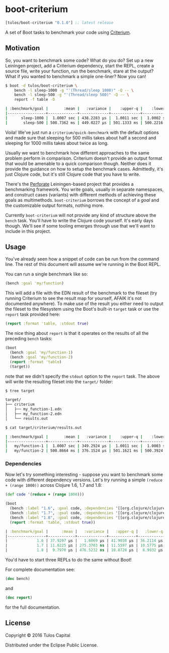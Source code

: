 # boot-criterium

[](dependency)
```clojure
[tulos/boot-criterium "0.1.0"] ;; latest release
```
[](/dependency)

A set of Boot tasks to benchmark your code using
[Criterium](https://github.com/hugoduncan/criterium).

## Motivation

So, you want to benchmark some code? What do you do? Set up a new Leiningen
project, add a Criterium dependency, start the REPL, create a source file,
write your function, run the benchmark, stare at the output? What if you wanted
to benchmark a simple one-liner? Now you can!

```bash
$ boot -d tulos/boot-criterium \
    bench -l sleep-1000 -g "'(Thread/sleep 1000)" -Q -- \
    bench -l sleep-500 -g "'(Thread/sleep 500)" -Q -- \
    report -f table -O

| :benchmark/goal |       :mean |   :variance |    :upper-q |    :lower-q | :evaluation-count | :outlier-effect |
|-----------------+-------------+-------------+-------------+-------------+-------------------+-----------------|
|      sleep-1000 |  1.0007 sec | 438.2283 µs |  1.0011 sec |  1.0002 sec |                 6 |       :moderate |
|       sleep-500 | 500.7362 ms | 449.0227 µs | 501.1333 ms | 500.2216 ms |                 6 |       :moderate |
```

Voila! We've just run a `criterium/quick-benchmark` with the default options
and made sure that sleeping for 500 millis takes about half a second and
sleeping for 1000 millis takes about twice as long.

Usually we want to benchmark how different approaches to the same problem
perform in comparison. Criterium doesn't provide an output format that would be
amenable to a quick comparison though. Neither does it provide the guidance on
how to setup the benchmark cases. Admittedly, it's just Clojure code, but it's
still Clojure code that you have to write.

There's the [Perforate](https://github.com/davidsantiago/perforate)
Leiningen-based project that provides a benchmarking framework. You write
goals, usually in separate namespaces, and construct cases (variants) with
different methods of achieving these goals as multimethods. `boot-criterium`
borrows the concept of a *goal* and the customizable output formats, nothing
more.

Currently `boot-criterium` will not provide any kind of structure above the
`bench` task.  You'll have to write the Clojure code yourself. It's early days
though. We'll see if some tooling emerges through use that we'll want to
include in this project.

## Usage

You've already seen how a snippet of code can be run from the command line. The
rest of this document will assume we're running in the Boot REPL.

You can run a single benchmark like so:

```clojure
(bench :goal 'my/function)
```

This will add a file with the EDN result of the benchmark to the fileset (try
running Criterium to see the result map for yourself, AFAIK it's not documented
anywhere).  To make use of the result you either need to output the fileset to
the filesystem using the Boot's built-in `target` task or use the `report` task
provided here:

```clojure
(report :format 'table, :stdout true)
```

The nice thing about `report` is that it operates on the results of all the
preceding `bench` tasks:

```clojure
(boot
  (bench :goal 'my/function-1)
  (bench :goal 'my/function-2)
  (report :format 'table)
  (target))
```

note that we didn't specify the `stdout` option to the `report` task. The above
will write the resulting fileset into the `target/` folder:

```bash
$ tree target

target/
├── criterium
│   ├── my_function-1.edn
│   ├── my_function-2.edn
│   └── results.out

$ cat target/criterium/results.out

| :benchmark/goal |       :mean |   :variance |    :upper-q |    :lower-q | :evaluation-count | :outlier-effect |
|-----------------+-------------+-------------+-------------+-------------+-------------------+-----------------|
|   my/function-1 |  1.0007 sec | 349.2924 µs |  1.0011 sec |  1.0003 sec |                 6 |       :moderate |
|   my/function-2 | 500.8664 ms | 376.1524 µs | 501.1621 ms | 500.3924 ms |                 6 |       :moderate |
```

### Dependencies

Now let's try something interesting - suppose you want to benchmark some code
with different dependency versions. Let's try running a simple `(reduce +
(range 1000))` across Clojure 1.6, 1.7 and 1.8:

```clojure
(def code '(reduce + (range 1000)))

(boot
  (bench :label "1.6", :goal code, :dependencies '[[org.clojure/clojure "1.6.0"]])
  (bench :label "1.7", :goal code, :dependencies '[[org.clojure/clojure "1.7.0"]])
  (bench :label "1.8", :goal code, :dependencies '[[org.clojure/clojure "1.8.0"]])
  (report :format 'table, :stdout true))

| :benchmark/goal |      :mean |   :variance |   :upper-q |   :lower-q | :evaluation-count | :outlier-effect |
|-----------------+------------+-------------+------------+------------+-------------------+-----------------|
|             1.6 | 37.9297 µs |   1.6069 µs | 41.9038 µs | 36.2114 µs |           1632780 |       :moderate |
|             1.7 | 11.0225 µs | 275.3703 ns | 11.5597 µs | 10.5775 µs |           6743580 |       :moderate |
|             1.8 |  9.7970 µs | 476.5232 ns | 10.8728 µs |  8.9932 µs |           6468900 |       :moderate |
```

You'd have to start three REPLs to do the same without Boot!

For complete documentation see:

```clojure
(doc bench)
```

and

```clojure
(doc report)
```

for the full documentation.

## License

Copyright © 2016 Tulos Capital

Distributed under the Eclipse Public License.

